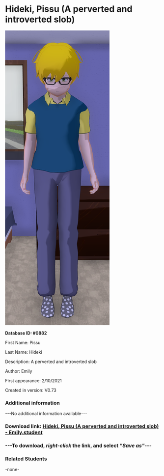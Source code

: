 # Hideki, Pissu (A perverted and introverted slob)

<img src="../../Files/Images/Hideki, Pissu (A perverted and introverted slob).png" title="Hideki, Pissu (A perverted and introverted slob) - Emily">

**Database ID: #0882**

First Name: Pissu

Last Name: Hideki

Description: A perverted and introverted slob

Author: Emily

First appearance: 2/10/2021

Created in version: V0.73

### Additional information

---No additional information available---

### Download link: <a href="https://raw.githubusercontent.com/Arbiter1223/Daigaku-Gurashi-Custom-Students/master/Files/Student%20Files/Hideki%2C%20Pissu%20(A%20perverted%20and%20introverted%20slob)%20-%20Emily.student">Hideki, Pissu (A perverted and introverted slob) - Emily.student</a>

### ---**To download, _right-click_ the link, and select _"Save as"_**---

### Related Students

-none-
